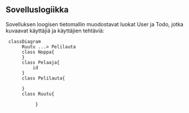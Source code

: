 ## Sovelluslogiikka

Sovelluksen loogisen tietomallin muodostavat luokat User ja Todo, jotka kuvaavat käyttäjiä ja käyttäjien tehtäviä:

```mermaid
 classDiagram
      Ruutu ...> Pelilauta
      class Noppa{
      }
      class Pelaaja{
          id
      }
      class Pelilauta{

      }
      class Ruutu{

           }
```
